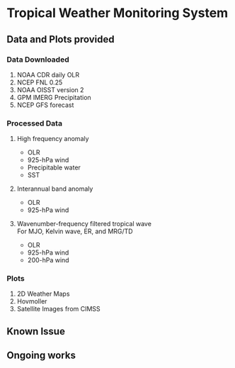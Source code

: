 # Tropical Weather Monitoring System
 
 ## Data and Plots provided
 ### Data Downloaded
 1. NOAA CDR daily OLR 
 2. NCEP FNL 0.25
 3. NOAA OISST version 2
 4. GPM IMERG Precipitation
 5. NCEP GFS forecast

### Processed Data
1. High frequency anomaly
   - OLR 
   - 925-hPa wind 
   - Precipitable water 
   - SST 

2. Interannual band anomaly
   - OLR 
   - 925-hPa wind

3. Wavenumber-frequency filtered tropical wave\
For MJO, Kelvin wave, ER, and MRG/TD
   - OLR
   - 925-hPa wind
   - 200-hPa wind

###  Plots
1. 2D Weather Maps
2. Hovmoller
3. Satellite Images from CIMSS

## Known Issue
## Ongoing works


